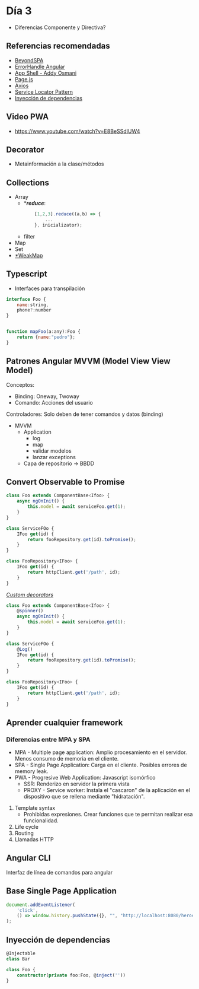 # **Día 3**
- Diferencias Componente y Directiva?

## Referencias recomendadas
- [BeyondSPA](https://developers.google.com/web/updates/2018/05/beyond-spa)
- [ErrorHandle Angular](https://angular.io/api/core/ErrorHandler)
- [App Shell - Addy Osmani](https://developers.google.com/web/fundamentals/architecture/app-shell?hl=es)
- [Page.js](https://visionmedia.github.io/page.js/)
- [Axios](https://github.com/axios/axios)
- [Service Locator Pattern](https://en.wikipedia.org/wiki/Service_locator_pattern)
- [Inyección de dependencias](https://angular.io/guide/dependency-injection)

## Video PWA
- https://www.youtube.com/watch?v=E8BeSSdIUW4

## Decorator
- Metainformación a la clase/métodos

## Collections
- Array
    - ****reduce***:
        ```javascript
            [1,2,3].reduce((a,b) => {
                ...
            }, inicializator);
        ```
    - filter
- Map
- Set
- [*WeakMap](https://developer.mozilla.org/es/docs/Web/JavaScript/Referencia/Objetos_globales/WeakMap)


## Typescript
- Interfaces para transpilación 
```javascript
interface Foo {
	name:string,
	phone?:number
}


function mapFoo(a:any):Foo {
	return {name:"pedro"};
}
```



## Patrones Angular MVVM (Model View View Model)
Conceptos:
- Binding: Oneway, Twoway
- Comando: Acciones del usuario

Controladores: Solo deben de tener comandos y datos (binding)

- MVVM
    - Application
        - log
        - map
        - validar modelos
        - lanzar exceptions
    - Capa de repositorio -> BBDD

## Convert Observable to Promise

```javascript
class Foo extends ComponentBase<Ifoo> {
    async ngOnInit() {
        this.model = await serviceFoo.get(1);
    }
}

class ServiceFOo {
    IFoo get(id) {
        return fooRepository.get(id).toPromise();
    }
}

class FooRepository<IFoo> {
    IFoo get(id) {
        return httpClient.get('/path', id);
    }
}
```

[*Custom decorators*](https://www.typescriptlang.org/docs/handbook/decorators.html)
```javascript
class Foo extends ComponentBase<Ifoo> {
    @spinner()
    async ngOnInit() {
        this.model = await serviceFoo.get(1);
    }
}

class ServiceFOo {
    @Log()
    IFoo get(id) {
        return fooRepository.get(id).toPromise();
    }
}

class FooRepository<IFoo> {
    IFoo get(id) {
        return httpClient.get('/path', id);
    }
}
```

## Aprender cualquier framework
### Diferencias entre MPA y SPA
- MPA - Multiple page application: Amplio procesamiento en el servidor. Menos consumo de memoria en el cliente.
- SPA - Single Page Application: Carga en el cliente. Posibles errores de memory leak.
- PWA - Progresive Web Application: Javascript isomórfico
    - SSR: Renderizo en servidor la primera vista
    - PROXY - Service worker: Instala el "cascaron" de la aplicación en el dispositivo que se rellena mediante "hidratación".


1. Template syntax
    - Prohibidas expresiones. Crear funciones que te permitan realizar esa funcionalidad.
2. Life cycle
3. Routing
4. Llamadas HTTP


## Angular CLI
Interfaz de línea de comandos para angular

## Base Single Page Application
```javascript
document.addEventListener(
    'click', 
    () => window.history.pushState({}, "", "http://localhost:8080/heroes")
);
```

## Inyección de dependencias
```typescript
@Injectable
class Bar

class Foo {
    constructor(private foo:Foo, @inject(''))
}

```


